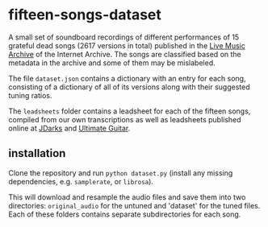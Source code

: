 # fifteen-songs-dataset
A small set of soundboard recordings of different performances of 15 grateful dead songs (2617 versions in total) published in the [Live Music Archive](https://archive.org/details/etree) of the Internet Archive. The songs are classified based on the metadata in the archive and some of them may be mislabeled.

The file `dataset.json` contains a dictionary with an entry for each song, consisting of a dictionary of all of its versions along with their suggested tuning ratios.

The `leadsheets` folder contains a leadsheet for each of the fifteen songs, compiled from our own transcriptions as well as leadsheets published online at [JDarks](http://jdarks.com/GDTab.html) and [Ultimate Guitar](https://tabs.ultimate-guitar.com).

## installation

Clone the repository and run `python dataset.py` (install any missing dependencies, e.g. `samplerate`, or `librosa`).

This will download and resample the audio files and save them into two directories: `original_audio` for the untuned and 'dataset' for the tuned files. Each of these folders contains separate subdirectories for each song.
